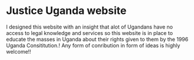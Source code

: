 # Justice Uganda website
I designed this website with an insight that alot of Ugandans have no access to legal knowledge and services so this website is in place to educate the masses in Uganda about their rights given to them by the 1996 Uganda Consititution.!
Any form of conribution in form of ideas is highly welcome!!
